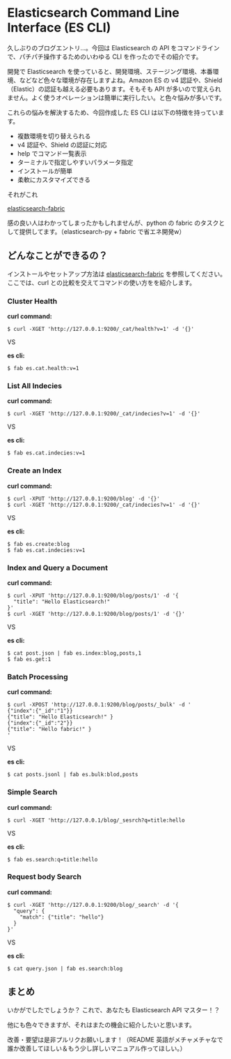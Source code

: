 # Elasticsearch Command Line Interface (ES CLI)
久しぶりのブログエントリ…。今回は Elasticsearch の API をコマンドラインで、パチパチ操作するためのいわゆる CLI を作ったのでその紹介です。

開発で Elasticsearch を使っていると、開発環境、ステージング環境、本番環境、などなど色々な環境が存在しますよね。Amazon ES の v4 認証や、Shield （Elastic）の認証も越える必要もあります。そもそも API が多いので覚えられません。よく使うオペレーションは簡単に実行したい。と色々悩みが多いです。

これらの悩みを解決するため、今回作成した ES CLI は以下の特徴を持っています。

* 複数環境を切り替えられる
* v4 認証や、Shield の認証に対応
* help でコマンド一覧表示
* ターミナルで指定しやすいパラメータ指定
* インストールが簡単
* 柔軟にカスタマイズできる


それがこれ

[elasticsearch-fabric](https://github.com/KunihikoKido/elasticsearch-fabric)


感の良い人はわかってしまったかもしれませんが、python の fabric のタスクとして提供してます。（elasticsearch-py + fabric で省エネ開発w）

## どんなことができるの？
インストールやセットアップ方法は [elasticsearch-fabric](https://github.com/KunihikoKido/elasticsearch-fabric) を参照してください。ここでは、curl との比較を交えてコマンドの使い方をを紹介します。

### Cluster Health

**curl command:**

```
$ curl -XGET 'http://127.0.0.1:9200/_cat/health?v=1' -d '{}'
```

VS

**es cli:**

```
$ fab es.cat.health:v=1
```


### List All Indecies

**curl command:**

```
$ curl -XGET 'http://127.0.0.1:9200/_cat/indecies?v=1' -d '{}'
```

VS

**es cli:**

```
$ fab es.cat.indecies:v=1
```

### Create an Index

**curl command:**

```
$ curl -XPUT 'http://127.0.0.1:9200/blog' -d '{}'
$ curl -XGET 'http://127.0.0.1:9200/_cat/indecies?v=1' -d '{}'

```

VS

**es cli:**

```
$ fab es.create:blog
$ fab es.cat.indecies:v=1
```

### Index and Query a Document

**curl command:**

```
$ curl -XPUT 'http://127.0.0.1:9200/blog/posts/1' -d '{
  "title": "Hello Elasticsearch!"
}'
$ curl -XGET 'http://127.0.0.1:9200/blog/posts/1' -d '{}'

```

VS

**es cli:**

```
$ cat post.json | fab es.index:blog,posts,1
$ fab es.get:1

```

### Batch Processing

**curl command:**

```
$ curl -XPOST 'http://127.0.0.1:9200/blog/posts/_bulk' -d '
{"index":{"_id":"1"}}
{"title": "Hello Elasticsearch!" }
{"index":{"_id":"2"}}
{"title": "Hello fabric!" }
'
```

VS

**es cli:**

```
$ cat posts.jsonl | fab es.bulk:blod,posts
```

### Simple Search

**curl command:**

```
$ curl -XGET 'http://127.0.0.1/blog/_sesrch?q=title:hello
```

VS

**es cli:**

```
$ fab es.search:q=title:hello
```

### Request body Search

**curl command:**

```
$ curl -XGET 'http://127.0.0.1:9200/blog/_search' -d '{
  "query": {
    "match": {"title": "hello"}
  }
}'
```

VS

**es cli:**

```
$ cat query.json | fab es.search:blog
```

## まとめ
いかがでしたでしょうか？
これで、あなたも Elasticsearch API マスター！？

他にも色々できますが、それはまたの機会に紹介したいと思います。

改善・要望は是非プルリクお願いします！（README 英語がメチャメチャなで誰か改善してほしい＆もう少し詳しいマニュアル作ってほしい。）



